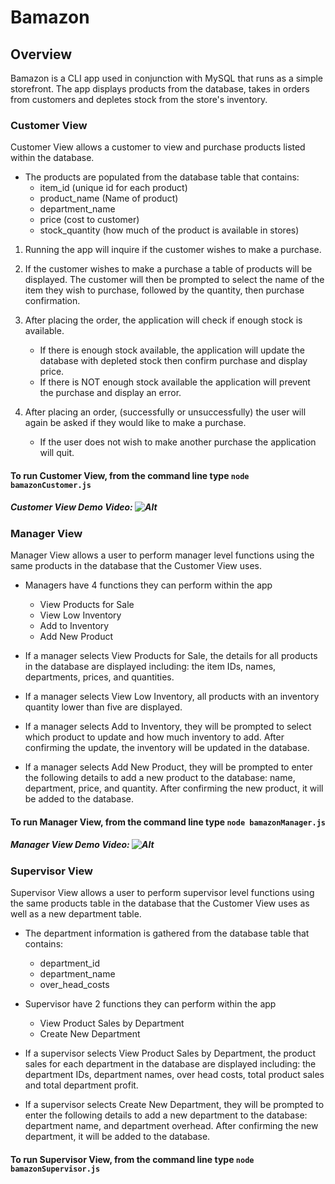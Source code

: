 # Bamazon

## Overview
Bamazon is a CLI app used in conjunction with MySQL that runs as a simple storefront. The app displays products from the database, takes in orders from customers and depletes stock from the store's inventory.

### Customer View
Customer View allows a customer to view and purchase products listed within the database.

*  The products are populated from the database table that contains:
    * item_id (unique id for each product)
    * product_name (Name of product)
    * department_name
    * price (cost to customer)  
    * stock_quantity (how much of the product is available in stores)


1.  Running the app will inquire if the customer wishes to make a purchase.


2.  If the customer wishes to make a purchase a table of products will be displayed. The customer will then be prompted to select the name of the item they wish to purchase, followed by the quantity, then purchase confirmation.


3.  After placing the order, the application will check if enough stock is available.
    * If there is enough stock available, the application will update the database with depleted stock then confirm purchase and display price.
    * If there is NOT enough stock available the application will prevent the purchase and display an error.


4.  After placing an order, (successfully or unsuccessfully) the user will again be asked if they would like to make a purchase.
    * If the user does not wish to make another purchase the application will quit.


#### To run Customer View, from the command line type `node bamazonCustomer.js`

##### Customer View Demo Video: ![Alt][1]
[1]: /images/Bamazon-Walkthrough.gif "Demo Video"





### Manager View
Manager View allows a user to perform manager level functions using the same products in the database that the Customer View uses.

* Managers have 4 functions they can perform within the app
    * View Products for Sale
    * View Low Inventory
    * Add to Inventory
    * Add New Product


* If a manager selects View Products for Sale, the details for all products in the database are displayed including: the item IDs, names, departments, prices, and quantities.
* If a manager selects View Low Inventory, all products with an inventory quantity lower than five are displayed.
* If a manager selects Add to Inventory, they will be prompted to select which product to update and how much inventory to add. After confirming the update, the inventory will be updated in the database.
* If a manager selects Add New Product, they will be prompted to enter the following details to add a new product to the database: name, department, price, and quantity. After confirming the new product, it will be added to the database.

#### To run Manager View, from the command line type `node bamazonManager.js`

##### Manager View Demo Video: ![Alt][2]
[2]: /images/BamazonManagerWalkthrough.gif "Demo Video"


### Supervisor View
Supervisor View allows a user to perform supervisor level functions using the same products table in the database that the Customer View uses as well as a new department table.

*  The department information is gathered from the database table that contains:
    * department_id
    * department_name
    * over_head_costs

* Supervisor have 2 functions they can perform within the app
    * View Product Sales by Department
    * Create New Department
    
* If a supervisor selects View Product Sales by Department, the product sales for each department in the database are displayed including: the department IDs, department names, over head costs, total product sales and total department profit.
* If a supervisor selects Create New Department, they will be prompted to enter the following details to add a new department to the database: department name, and department overhead. After confirming the new department, it will be added to the database.

#### To run Supervisor View, from the command line type `node bamazonSupervisor.js`